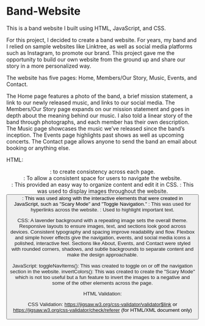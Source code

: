 # Band-Website
This is a band website I built using HTML, JavaScript, and CSS.

For this project, I decided to create a band website. For years, my band and I relied on sample websites like Linktree, as well as social media platforms such as Instagram, to promote our brand. This project gave me the opportunity to build our own website from the ground up and share our story in a more personalized way.

The website has five pages: Home, Members/Our Story, Music, Events, and Contact.

The Home page features a photo of the band, a brief mission statement, a link to our newly released music, and links to our social media.
The Members/Our Story page expands on our mission statement and goes in depth about the meaning behind our music. I also told a linear story of the band through photographs, and each member has their own description.
The Music page showcases the music we’ve released since the band’s inception.
The Events page highlights past shows as well as upcoming concerts.
The Contact page allows anyone to send the band an email about booking or anything else.

HTML:
<header>: to create consistency across each page.
<nav>: To allow a consistent space for users to navigate the website.
<section>: This provided an easy way to organize content and edit it in CSS.
<img>: This was used to display images throughout the website.
<button>: This was used along with the interactive elements that were created in JavaScript, such as "Scary Mode" and "Toggle Navigation."
<a>: This was used for hyperlinks across the website.
<span>: Used to highlight important text.

CSS:
A lavender background with a repeating image sets the overall theme.
Responsive layouts to ensure images, text, and sections look good across devices.
Consistent typography and spacing improve readability and flow.
Flexbox and simple hover effects give the navigation, events, and social media icons a polished, interactive feel.
Sections like About, Events, and Contact were styled with rounded corners, shadows, and subtle backgrounds to separate content and make the design approachable.



JavaScript:
toggleNavItems(): This was created to toggle on or off the navigation section in the website.
invertColors(): This was created to create the "Scary Mode" which is not too useful but a fun feature to invert the images to a negative and some of the other elements across the page.


HTML Validation: 

CSS Validation: https://jigsaw.w3.org/css-validator/validator$link or https://jigsaw.w3.org/css-validator/check/referer (for HTML/XML document only)

